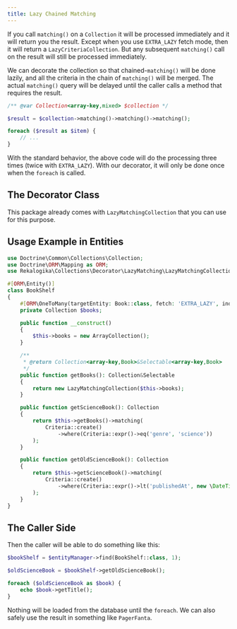 ```yaml
---
title: Lazy Chained Matching
---
```


If you call `matching()` on a `Collection` it will be processed immediately and
it will return you the result. Except when you use `EXTRA_LAZY` fetch mode, then
it will return a `LazyCriteriaCollection`. But any subsequent `matching()` call
on the result will still be processed immediately.

We can decorate the collection so that chained-`matching()` will be done lazily,
and all the criteria in the chain of `matching()` will be merged. The actual
`matching()` query will be delayed until the caller calls a method that requires
the result.

```php
/** @var Collection<array-key,mixed> $collection */

$result = $collection->matching()->matching()->matching();

foreach ($result as $item) {
    // ...
} 
```

With the standard behavior, the above code will do the processing three times
(twice with `EXTRA_LAZY`). With our decorator, it will only be done once when
the `foreach` is called.

## The Decorator Class

This package already comes with `LazyMatchingCollection` that you can use for
this purpose.

## Usage Example in Entities

```php
use Doctrine\Common\Collections\Collection;
use Doctrine\ORM\Mapping as ORM;
use Rekalogika\Collections\Decorator\LazyMatching\LazyMatchingCollection;

#[ORM\Entity()]
class BookShelf
{
    #[ORM\OneToMany(targetEntity: Book::class, fetch: 'EXTRA_LAZY', indexBy: 'id')]
    private Collection $books;

    public function __construct()
    {
        $this->books = new ArrayCollection();
    }

    /**
     * @return Collection<array-key,Book>&Selectable<array-key,Book>
     */
    public function getBooks(): Collection&Selectable
    {
        return new LazyMatchingCollection($this->books);
    }

    public function getScienceBook(): Collection
    {
        return $this->getBooks()->matching(
            Criteria::create()
                ->where(Criteria::expr()->eq('genre', 'science'))
        );
    }

    public function getOldScienceBook(): Collection
    {
        return $this->getScienceBook()->matching(
            Criteria::create()
                ->where(Criteria::expr()->lt('publishedAt', new \DateTime('-10 years')))
        );
    }
}
```

## The Caller Side

Then the caller will be able to do something like this:

```php
$bookShelf = $entityManager->find(BookShelf::class, 1);

$oldScienceBook = $bookShelf->getOldScienceBook();

foreach ($oldScienceBook as $book) {
    echo $book->getTitle();
}
```

Nothing will be loaded from the database until the `foreach`. We can also safely
use the result in something like `PagerFanta`.